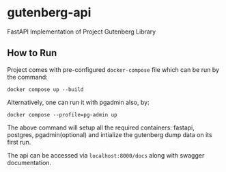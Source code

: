 # gutenberg-api
FastAPI Implementation of Project Gutenberg Library

## How to Run

Project comes with pre-configured  `docker-compose` file which can be run by the command:

`docker compose up --build`

Alternatively, one can run it with pgadmin also, by:

`docker compose --profile=pg-admin up`

The above command will setup all the required containers: fastapi, postgres, pgadmin(optional) and intialize the gutenberg dump data on its first run.

The api can be accessed via `localhost:8000/docs` along with swagger documentation.
